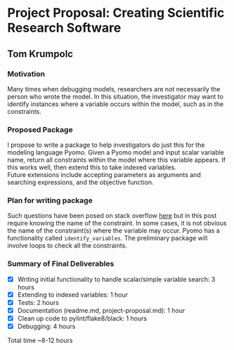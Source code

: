 # Project Proposal: Creating Scientific Research Software
## Tom Krumpolc

### Motivation
Many times when debugging models, researchers are not necessarily the person who wrote the model. 
In this situation, the investigator may want to identify instances where a variable occurs within the model, such as in the constraints. 

### Proposed Package
I propose to write a package to help investigators do just this for the modeling language Pyomo. 
Given a Pyomo model and input scalar variable name, return all constraints within the model where this variable appears. 
If this works well, then extend this to take indexed variables.  
Future extensions include accepting parameters as arguments and searching expressions, and the objective function. 

### Plan for writing package
Such questions have been posed on stack overflow [here](https://stackoverflow.com/questions/48538945/access-all-variables-occurring-in-a-pyomo-constraint) 
but in this post require knowing the name of the constraint. In some cases, it is not obvious the name of the constraint(s) where the variable may occur. 
Pyomo has a functionality called ```identify_variables```. The preliminary package will involve loops to check all the constraints. 

### Summary of Final Deliverables

-   [x] Writing initial functionality to handle scalar/simple variable search: 3 hours
-   [x] Extending to indexed variables: 1 hour
-   [x] Tests: 2 hours 
-   [x] Documentation (readme.md, project-proposal.md): 1 hour
-   [x] Clean up code to pylint/flake8/black: 1 hours
-   [x] Debugging: 4 hours   

Total time ~8-12 hours